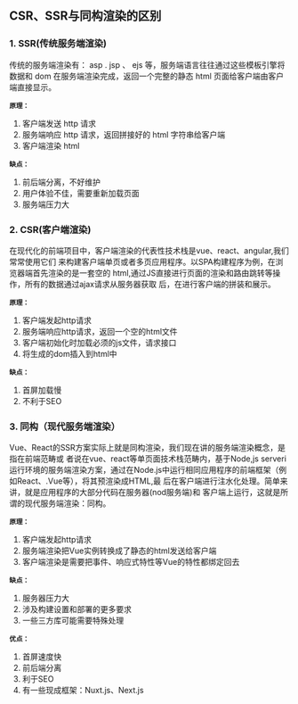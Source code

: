 ## CSR、SSR与同构渲染的区别

### 1. SSR(传统服务端渲染)

传统的服务端渲染有： asp . jsp 、 ejs 等，服务端语言往往通过这些模板引擎将数据和 dom 在服务端渲染完成，返回一个完整的静态 html 页面给客户端由客户端直接显示。

**`原理：`**
1. 客户端发送 http 请求
2.  服务端响应 http 请求，返回拼接好的 html 字符串给客户端 
3. 客户端渲染 html

**`缺点：`**
1. 前后端分离，不好维护
2. 用户体验不佳，需要重新加载页面
3. 服务端压力大

### 2. CSR(客户端渲染)

在现代化的前端项目中，客户端渲染的代表性技术栈是vue、react、angular,我们常常使用它们
来构建客户端单页或者多页应用程序。以SPA构建程序为例，在浏览器端首先渲染的是一套空的
html,通过JS直接进行页面的渲染和路由跳转等操作，所有的数据通过ajax请求从服务器获取
后，在进行客户端的拼装和展示。

**`原理：`**
1. 客户端发起http请求
2. 服务端响应http请求，返回一个空的html文件
3. 客户端初始化时加载必须的js文件，请求接口
4. 将生成的dom插入到html中

**`缺点：`**
1. 首屏加载慢
2. 不利于SEO

### 3. 同构（现代服务端渲染）

Vue、React的SSR方案实际上就是同构渲染，我们现在讲的服务端渲染概念，是指在前端范畴或
者说在vue、react等单页面技术栈范畴内，基于Node,js serveri运行环境的服务端渲染方案，通过在Node.js中运行相同应用程序的前端框架（例如React、.Vue等），将其预渲染成HTML,最
后在客户端进行注水化处理。简单来讲，就是应用程序的大部分代码在服务器(nod服务端)和
客户端上运行，这就是所谓的现代服务端渲染：同构。

**`原理：`**

1. 客户端发起http请求
2. 服务端渲染把Vue实例转换成了静态的html发送给客户端
3. 客户端渲染是需要把事件、响应式特性等Vue的特性都绑定回去

**`缺点：`**
1. 服务器压力大
2. 涉及构建设置和部署的更多要求
3. 一些三方库可能需要特殊处理

**`优点：`**
1. 首屏速度快
2. 前后端分离
3. 利于SEO
4. 有一些现成框架：Nuxt.js、Next.js

